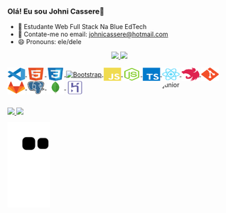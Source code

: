 ### Olá! Eu sou Johni Cassere👋


- 🌱 Estudante Web Full Stack Na Blue EdTech 
- 💬 Contate-me no email: johnicassere@hotmail.com
- 😄 Pronouns: ele/dele

<div align="center">
  <a href="https://github.com/johnicassere">  
  <img height="150em" src="http://www.souzamattos.eng.br/wp-content/uploads/2016/03/loading-1200x600.jpg"/>
  <img height="150em" src="http://www.souzamattos.eng.br/wp-content/uploads/2016/03/loading-1200x600.jpg"/>
</div>
<div style="display: inline_block"><br>
  
  <img align="center" alt="mysql" height="30" width="40" src="https://github.com/devicons/devicon/blob/master/icons/vscode/vscode-original.svg">
  
  <img align="center" alt="HTML" height="30" width="40" src="https://raw.githubusercontent.com/devicons/devicon/master/icons/html5/html5-original.svg">
  
  <img align="center" alt="CSS" height="30" width="40" src="https://raw.githubusercontent.com/devicons/devicon/master/icons/css3/css3-original.svg">
  
  <img align="center" alt="Bootstrap" height="30" width="40" src="https://raw.githubusercontent.com/jmnote/z-icons/master/svg/bootstrap.svg">
  
  <img align="center" alt="Js" height="30" width="40" src="https://raw.githubusercontent.com/devicons/devicon/master/icons/javascript/javascript-plain.svg">
  
  <img align="center" alt="nodejs" height="30" width="40" src="https://github.com/devicons/devicon/blob/master/icons/nodejs/nodejs-plain.svg">
  
  <img align="center" alt="Ts" height="30" width="40" src="https://raw.githubusercontent.com/devicons/devicon/master/icons/typescript/typescript-plain.svg">
  
  <img align="center" alt="React" height="30" width="40" src="https://raw.githubusercontent.com/devicons/devicon/master/icons/react/react-original.svg">
  
  <img align="center" alt="nestjs" height="30" width="40" src="https://github.com/devicons/devicon/blob/master/icons/nestjs/nestjs-plain.svg">
  
  <img align="center" alt="git" height="30" width="40" src="https://github.com/devicons/devicon/blob/master/icons/git/git-original.svg">
  
  <img align="center" alt="gitlab" height="30" width="40" src="https://github.com/devicons/devicon/blob/master/icons/gitlab/gitlab-original.svg">
    
  <img align="center" alt="postgres" height="30" width="40" src="https://github.com/devicons/devicon/blob/master/icons/postgresql/postgresql-original.svg">
  
  <img align="center" alt="mongo" height="30" width="40" src="https://github.com/devicons/devicon/blob/master/icons/mongodb/mongodb-original.svg">
  
  <img align="center" alt="heroku" height="30" width="40" src="https://github.com/devicons/devicon/blob/master/icons/heroku/heroku-original.svg">
  
  <img align="right" alt="junior" width="170" height="140" style="border-radius:50px;" src="https://media-exp1.licdn.com/dms/image/C4D12AQFksex-2BQoFQ/article-cover_image-shrink_720_1280/0/1612241412507?e=1654732800&v=beta&t=f97_Ur7SioPTUJOecH9RyYsnD_QWfXI170D8AyM621g">
  
</div>
  
##
  
  <div> 
    
  <a href="https://www.instagram.com/johnicassere/" target="_blank">
  <img src="https://img.shields.io/badge/-Instagram-%23E4405F?style=for-the-badge&logo=instagram&logoColor=white"      target="_blank">
  </a>
    
    
  <a href="https://www.linkedin.com/in/johni-cassere/" target="_blank">
  <img src="https://img.shields.io/badge/-LinkedIn-%230077B5?style=for-the-badge&logo=linkedin&logoColor=white" target="_blank">
    </a> 
 
  ![Snake animation](https://github.com/rafaballerini/rafaballerini/blob/output/github-contribution-grid-snake.svg)
 
</div>

